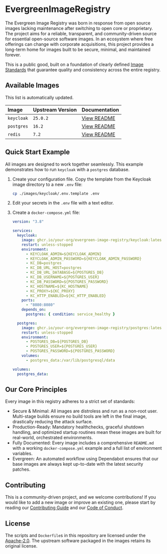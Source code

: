 # EvergreenImageRegistry

The Evergreen Image Registry was born in response from open source images lacking maintenance after switching to open core or proprietary. The project aims for a reliable, transparent, and community-driven source for essential open-source software images. In an ecosystem where free offerings can change with corporate acquisitions, this project provides a long-term home for images built to be secure, minimal, and maintained forever.

This is a public good, built on a foundation of clearly defined [Image Standards](./docs/standards.md) that guarantee quality and consistency across the entire registry.

## Available Images

This list is automatically updated.

| Image      | Upstream Version | Documentation                              |
| :--------- | :--------------- | :----------------------------------------- |
| `keycloak` | `25.0.2`         | [View README](./images/keycloak/README.md) |
| `postgres` | `16.2`           | [View README](./images/postgres/README.md) |
| `redis`    | `7.2`            | [View README](./images/redis/README.md)    |

## Quick Start Example

All images are designed to work together seamlessly. This example demonstrates how to run `keycloak` with a `postgres` database.

1. Create your configuration file. Copy the template from the Keycloak image directory to a new `.env` file:

   ```bash
   cp ./images/keycloak/.env.template .env
   ```

2. Edit your secrets in the `.env` file with a text editor.

3. Create a `docker-compose.yml` file:

   ```yaml
   version: "3.8"

   services:
     keycloak:
       image: ghcr.io/your-org/evergreen-image-registry/keycloak:latest
       restart: unless-stopped
       environment:
         - KEYCLOAK_ADMIN=${KEYCLOAK_ADMIN}
         - KEYCLOAK_ADMIN_PASSWORD=${KEYCLOAK_ADMIN_PASSWORD}
         - KC_DB=postgres
         - KC_DB_URL_HOST=postgres
         - KC_DB_URL_DATABASE=${POSTGRES_DB}
         - KC_DB_USERNAME=${POSTGRES_USER}
         - KC_DB_PASSWORD=${POSTGRES_PASSWORD}
         - KC_HOSTNAME=${KC_HOSTNAME}
         - KC_PROXY=${KC_PROXY}
         - KC_HTTP_ENABLED=${KC_HTTP_ENABLED}
       ports:
         - "8080:8080"
       depends_on:
         postgres: { condition: service_healthy }

     postgres:
       image: ghcr.io/your-org/evergreen-image-registry/postgres:latest
       restart: unless-stopped
       environment:
         - POSTGRES_DB=${POSTGRES_DB}
         - POSTGRES_USER=${POSTGRES_USER}
         - POSTGRES_PASSWORD=${POSTGRES_PASSWORD}
       volumes:
         - postgres_data:/var/lib/postgresql/data

   volumes:
     postgres_data:
   ```

## Our Core Principles

Every image in this registry adheres to a strict set of standards:

- Secure & Minimal: All images are distroless and run as a non-root user. Multi-stage builds ensure no build tools are left in the final image, drastically reducing the attack surface.
- Production-Ready: Mandatory healthchecks, graceful shutdown handling, and optimized startup routines mean these images are built for real-world, orchestrated environments.
- Fully Documented: Every image includes a comprehensive `README.md` with a working `docker-compose.yml` example and a full list of environment variables.
- Evergreen: An automated workflow using Dependabot ensures that our base images are always kept up-to-date with the latest security patches.

## Contributing

This is a community-driven project, and we welcome contributions! If you would like to add a new image or improve an existing one, please start by reading our [Contributing Guide](./docs/contributing_guide.md) and our [Code of Conduct](./CODE_OF_CONDUCT.md).

## License

The scripts and `Dockerfile`s in this repository are licensed under the [Apache-2.0](./LICENSE).
The upstream software packaged in the images retains its original license.
